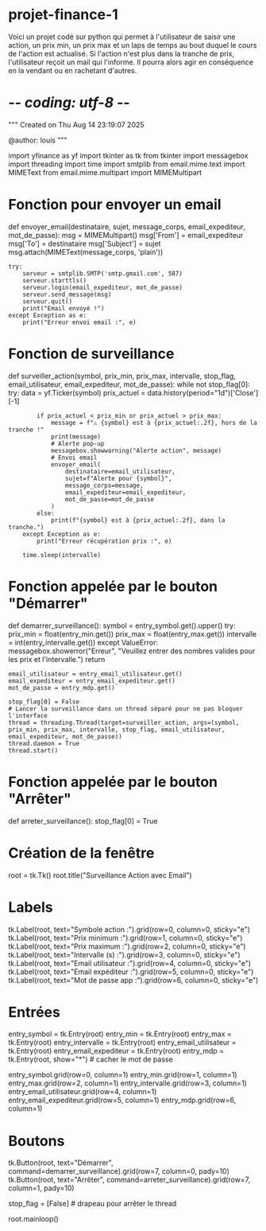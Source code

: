 # projet-finance-1

Voici un projet codé sur python qui permet à l'utilisateur de saisir une action, un prix min, un prix max et un laps de temps au bout duquel le cours de l'action est actualisé. Si l'action n'est plus dans la tranche de prix, l'utilisateur reçoit un mail qui l'informe. Il pourra alors agir en conséquence en la vendant ou en rachetant d'autres.

# -*- coding: utf-8 -*-
"""
Created on Thu Aug 14 23:19:07 2025

@author: louis
"""

import yfinance as yf
import tkinter as tk
from tkinter import messagebox
import threading
import time
import smtplib
from email.mime.text import MIMEText
from email.mime.multipart import MIMEMultipart

# Fonction pour envoyer un email
def envoyer_email(destinataire, sujet, message_corps, email_expediteur, mot_de_passe):
    msg = MIMEMultipart()
    msg['From'] = email_expediteur
    msg['To'] = destinataire
    msg['Subject'] = sujet
    msg.attach(MIMEText(message_corps, 'plain'))

    try:
        serveur = smtplib.SMTP('smtp.gmail.com', 587)
        serveur.starttls()
        serveur.login(email_expediteur, mot_de_passe)
        serveur.send_message(msg)
        serveur.quit()
        print("Email envoyé !")
    except Exception as e:
        print("Erreur envoi email :", e)

# Fonction de surveillance
def surveiller_action(symbol, prix_min, prix_max, intervalle, stop_flag, email_utilisateur, email_expediteur, mot_de_passe):
    while not stop_flag[0]:
        try:
            data = yf.Ticker(symbol)
            prix_actuel = data.history(period="1d")['Close'][-1]

            if prix_actuel < prix_min or prix_actuel > prix_max:
                message = f"⚠️ {symbol} est à {prix_actuel:.2f}, hors de la tranche !"
                print(message)
                # Alerte pop-up
                messagebox.showwarning("Alerte action", message)
                # Envoi email
                envoyer_email(
                    destinataire=email_utilisateur,
                    sujet=f"Alerte pour {symbol}",
                    message_corps=message,
                    email_expediteur=email_expediteur,
                    mot_de_passe=mot_de_passe
                )
            else:
                print(f"{symbol} est à {prix_actuel:.2f}, dans la tranche.")
        except Exception as e:
            print("Erreur récupération prix :", e)
        
        time.sleep(intervalle)

# Fonction appelée par le bouton "Démarrer"
def demarrer_surveillance():
    symbol = entry_symbol.get().upper()
    try:
        prix_min = float(entry_min.get())
        prix_max = float(entry_max.get())
        intervalle = int(entry_intervalle.get())
    except ValueError:
        messagebox.showerror("Erreur", "Veuillez entrer des nombres valides pour les prix et l'intervalle.")
        return

    email_utilisateur = entry_email_utilisateur.get()
    email_expediteur = entry_email_expediteur.get()
    mot_de_passe = entry_mdp.get()

    stop_flag[0] = False
    # Lancer la surveillance dans un thread séparé pour ne pas bloquer l'interface
    thread = threading.Thread(target=surveiller_action, args=(symbol, prix_min, prix_max, intervalle, stop_flag, email_utilisateur, email_expediteur, mot_de_passe))
    thread.daemon = True
    thread.start()

# Fonction appelée par le bouton "Arrêter"
def arreter_surveillance():
    stop_flag[0] = True

# Création de la fenêtre
root = tk.Tk()
root.title("Surveillance Action avec Email")

# Labels
tk.Label(root, text="Symbole action :").grid(row=0, column=0, sticky="e")
tk.Label(root, text="Prix minimum :").grid(row=1, column=0, sticky="e")
tk.Label(root, text="Prix maximum :").grid(row=2, column=0, sticky="e")
tk.Label(root, text="Intervalle (s) :").grid(row=3, column=0, sticky="e")
tk.Label(root, text="Email utilisateur :").grid(row=4, column=0, sticky="e")
tk.Label(root, text="Email expéditeur :").grid(row=5, column=0, sticky="e")
tk.Label(root, text="Mot de passe app :").grid(row=6, column=0, sticky="e")

# Entrées
entry_symbol = tk.Entry(root)
entry_min = tk.Entry(root)
entry_max = tk.Entry(root)
entry_intervalle = tk.Entry(root)
entry_email_utilisateur = tk.Entry(root)
entry_email_expediteur = tk.Entry(root)
entry_mdp = tk.Entry(root, show="*")  # cacher le mot de passe

entry_symbol.grid(row=0, column=1)
entry_min.grid(row=1, column=1)
entry_max.grid(row=2, column=1)
entry_intervalle.grid(row=3, column=1)
entry_email_utilisateur.grid(row=4, column=1)
entry_email_expediteur.grid(row=5, column=1)
entry_mdp.grid(row=6, column=1)

# Boutons
tk.Button(root, text="Démarrer", command=demarrer_surveillance).grid(row=7, column=0, pady=10)
tk.Button(root, text="Arrêter", command=arreter_surveillance).grid(row=7, column=1, pady=10)

stop_flag = [False]  # drapeau pour arrêter le thread

root.mainloop()
